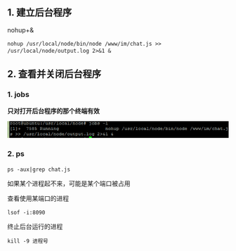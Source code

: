 ## 1. 建立后台程序

nohup+&

```shell
nohup /usr/local/node/bin/node /www/im/chat.js >> /usr/local/node/output.log 2>&1 &
```

## 2. 查看并关闭后台程序

### 1. jobs

**只对打开后台程序的那个终端有效**

![img](../imags/798214-20170320150912955-1772662776.png)

### 2. ps

```shell
ps -aux|grep chat.js
```

如果某个进程起不来，可能是某个端口被占用

查看使用某端口的进程

```shell
lsof -i:8090
```

终止后台运行的进程

```shell
kill -9 进程号
```

